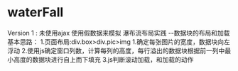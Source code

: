# waterFall
Version 1 :
未使用ajax 使用假数据来模拟
瀑布流布局实践 --数据块的布局和加载
  基本思路：
  1.页面布局:div.box>div.pic>img
            1.确定每张图片的宽度，数据块向左浮动
            2.使用js确定窗口列数，计算每列的高度，每行溢出的数据块根据前一列中最小高度的数据块进行自上而下填充
            3.js判断滚动加载，和加载的动作
